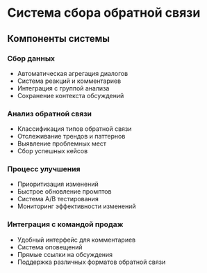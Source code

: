 # Система сбора обратной связи

## Компоненты системы

### Сбор данных
- Автоматическая агрегация диалогов
- Система реакций и комментариев
- Интеграция с группой анализа
- Сохранение контекста обсуждений

### Анализ обратной связи
- Классификация типов обратной связи
- Отслеживание трендов и паттернов
- Выявление проблемных мест
- Сбор успешных кейсов

### Процесс улучшения
- Приоритизация изменений
- Быстрое обновление промптов
- Система A/B тестирования
- Мониторинг эффективности изменений

### Интеграция с командой продаж
- Удобный интерфейс для комментариев
- Система оповещений
- Прямые ссылки на обсуждения
- Поддержка различных форматов обратной связи

